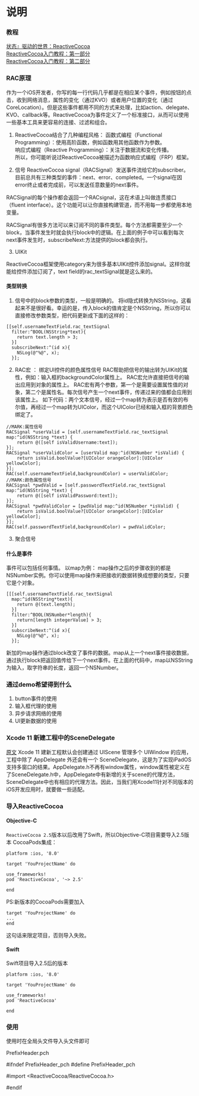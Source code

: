 #  说明
### 教程
[状态』驱动的世界：ReactiveCocoa](https://draveness.me/racsignal/)  
[ReactiveCocoa入门教程：第一部分](http://www.cocoachina.com/articles/10994)  
[ReactiveCocoa入门教程：第二部分](https://developer.aliyun.com/article/33610)  

### RAC原理
作为一个iOS开发者，你写的每一行代码几乎都是在相应某个事件，例如按钮的点击，收到网络消息，属性的变化（通过KVO）或者用户位置的变化（通过CoreLocation）。但是这些事件都用不同的方式来处理，比如action、delegate、KVO、callback等。ReactiveCocoa为事件定义了一个标准接口，从而可以使用一些基本工具来更容易的连接、过滤和组合。

1. ReactiveCocoa结合了几种编程风格：
函数式编程（Functional Programming）：使用高阶函数，例如函数用其他函数作为参数。  
响应式编程（Reactive Programming）：关注于数据流和变化传播。  
所以，你可能听说过ReactiveCocoa被描述为函数响应式编程（FRP）框架。  

2. 信号
ReactiveCocoa signal（RACSignal）发送事件流给它的subscriber。  
目前总共有三种类型的事件：next、error、completed。一个signal在因error终止或者完成前，可以发送任意数量的next事件。

RACSignal的每个操作都会返回一个RACsignal，这在术语上叫做连贯接口（fluent interface）。这个功能可以让你直接构建管道，而不用每一步都使用本地变量。

RACSignal有很多方法可以来订阅不同的事件类型。每个方法都需要至少一个block，当事件发生时就会执行block中的逻辑。在上面的例子中可以看到每次next事件发生时，subscribeNext:方法提供的block都会执行。

3. UIKit

ReactiveCocoa框架使用category来为很多基本UIKit控件添加signal。这样你就能给控件添加订阅了，text field的rac_textSignal就是这么来的。


#### 类型转换
1. 信号中的block参数的类型，一般是明确的。 
将id隐式转换为NSString，这看起来不是很好看。幸运的是，传入block的值肯定是个NSString，所以你可以直接修改参数类型，把代码更新成下面的这样的：
``` objc
[[self.usernameTextField.rac_textSignal
  filter:^BOOL(NSString*text){
    return text.length > 3;
  }]
  subscribeNext:^(id x){
    NSLog(@"%@", x);
  }];
```
2. RAC宏 ： 绑定UI控件的颜色属性信号
RAC帮助把信号的输出转为UIKit的属性，例如：输入框的backgroundColor属性上。
RAC宏允许直接把信号的输出应用到对象的属性上。
RAC宏有两个参数，第一个是需要设置属性值的对象，第二个是属性名。每次信号产生一个next事件，传递过来的值都会应用到该属性上。
如下代码：两个文本信号，经过一个map转为表示是否有效的布尔值，再经过一个map转为UIColor，而这个UIColor已经和输入框的背景颜色绑定了。
``` objc
//MARK:属性信号
RACSignal *userValid = [self.usernameTextField.rac_textSignal map:^id(NSString *text) {
    return @([self isValidUsername:text]);
}];
RACSignal *userValidColor = [userValid map:^id(NSNumber *isValid) {
    return isValid.boolValue?[UIColor orangeColor]:[UIColor yellowColor];
}];
RAC(self.usernameTextField,backgroundColor) = userValidColor;
//MARK:颜色属性信号
RACSignal *pwdValid = [self.passwordTextField.rac_textSignal map:^id(NSString *text) {
    return @([self isValidPassword:text]);
}];
RACSignal *pwdValidColor = [pwdValid map:^id(NSNumber *isValid) {
    return isValid.boolValue?[UIColor orangeColor]:[UIColor yellowColor];
}];
RAC(self.passwordTextField,backgroundColor) = pwdValidColor;
```
3. 聚合信号

#### 什么是事件
事件可以包括任何事情。
以map为例：
map操作之后的步骤收到的都是NSNumber实例。你可以使用map操作来把接收的数据转换成想要的类型，只要它是个对象。
``` objc
[[[self.usernameTextField.rac_textSignal
  map:^id(NSString*text){
    return @(text.length);
  }]
  filter:^BOOL(NSNumber*length){
    return[length integerValue] > 3;
  }]
  subscribeNext:^(id x){
    NSLog(@"%@", x);
  }];
```
新加的map操作通过block改变了事件的数据。map从上一个next事件接收数据，通过执行block把返回值传给下一个next事件。在上面的代码中，map以NSString为输入，取字符串的长度，返回一个NSNumber。


### 通过demo希望得到什么
1. button事件的使用
2. 输入框代理的使用
3. 异步请求网络的使用
4. UI更新数据的使用

### Xcode 11 新建工程中的SceneDelegate
[原文](https://www.jianshu.com/p/20df9eb8c913)
Xcode 11 建新工程默认会创建通过 UIScene 管理多个 UIWindow 的应用，工程中除了 AppDelegate 外还会有一个 SceneDelegate，这是为了实现iPadOS支持多窗口的结果。AppDelegate.h不再有window属性，window属性被定义在了SceneDelegate.h中，AppDelegate中有新增的关于scene的代理方法，SceneDelegate中也有相应的代理方法。因此，当我们用Xcode11针对不同版本的iOS开发应用时，就要做一些适配。

### 导入ReactiveCocoa
#### Objective-C
`ReactiveCocoa 2.5`版本以后改用了Swift，所以Objective-C项目需要导入2.5版本
CocoaPods集成：
```
platform :ios, '8.0'

target 'YouProjectName' do

use_frameworks!
pod 'ReactiveCocoa', '~> 2.5'

end
```
PS:新版本的CocoaPods需要加入
```
target 'YouProjectName' do 
... 
end
```
这句话来限定项目，否则导入失败。

#### Swift

Swift项目导入2.5后的版本
```
platform :ios, '8.0'

target 'YouProjectName' do

use_frameworks!
pod 'ReactiveCocoa'

end
```
### 使用
使用时在全局头文件导入头文件即可

PrefixHeader.pch

#ifndef PrefixHeader_pch
#define PrefixHeader_pch

#import <ReactiveCocoa/ReactiveCocoa.h>

#endif
